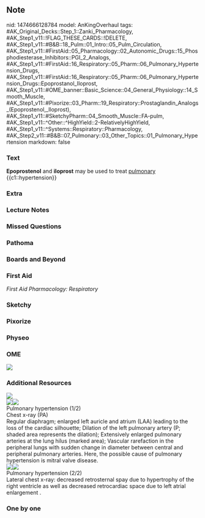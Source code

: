 ## Note
nid: 1474666128784
model: AnKingOverhaul
tags: #AK_Original_Decks::Step_1::Zanki_Pharmacology, #AK_Step1_v11::!FLAG_THESE_CARDS::!DELETE, #AK_Step1_v11::#B&B::18_Pulm::01_Intro::05_Pulm_Circulation, #AK_Step1_v11::#FirstAid::05_Pharmacology::02_Autonomic_Drugs::15_Phosphodiesterase_Inhibitors::PGI_2_Analogs, #AK_Step1_v11::#FirstAid::16_Respiratory::05_Pharm::06_Pulmonary_Hypertension_Drugs, #AK_Step1_v11::#FirstAid::16_Respiratory::05_Pharm::06_Pulmonary_Hypertension_Drugs::Epoprostanol_Iloprost, #AK_Step1_v11::#OME_banner::Basic_Science::04_General_Physiology::14_Smooth_Muscle, #AK_Step1_v11::#Pixorize::03_Pharm::19_Respiratory::Prostaglandin_Analogs_(Epoprostenol,_Iloprost), #AK_Step1_v11::#SketchyPharm::04_Smooth_Muscle::FA-pulm, #AK_Step1_v11::^Other::^HighYield::2-RelativelyHighYield, #AK_Step1_v11::^Systems::Respiratory::Pharmacology, #AK_Step2_v11::#B&B::07_Pulmonary::03_Other_Topics::01_Pulmonary_Hypertension
markdown: false

### Text
<div>
  <b>Epoprostenol</b> and <b>iloprost</b> may be used to treat
  <u>pulmonary</u> {{c1::hypertension}}
</div>

### Extra


### Lecture Notes


### Missed Questions


### Pathoma


### Boards and Beyond


### First Aid
<div>
  <i>First Aid Pharmacology: Respiratory</i>
</div>

### Sketchy


### Pixorize


### Physeo


### OME
<div class="ome-widget">
  <a href=
  "https://onlinemeded.org/spa/general-physiology/smooth-muscle/acquire?ref=anki">
  <img src="_OME_AnkiFlashcards_Lesson_5.png"></a>
</div>

### Additional Resources
<img src="paste-d6f0c0d2b0ee72ce4e050f862c1358a45eeddc71.jpg">
<div><img src="big_50e04cfdda6c4.jpg"><img src=
"50e04cfdda6c4.jpg"></div>
<div>
  <div>
    <div>
      Pulmonary hypertension (1/2)
    </div>
  </div>
  <div>
    <div>
      <div>
        Chest x-ray (PA)
      </div>
      <div>
        Regular diaphragm; enlarged left auricle and atrium (LAA)
        leading to the loss of the cardiac silhouette; Dilation of
        the left pulmonary artery (P; shaded area represents the
        dilation); Extensively enlarged pulmonary arteries at the
        lung hilus (marked area); Vascular rarefaction in the
        peripheral lungs with sudden change in diameter between
        central and peripheral pulmonary arteries. Here, the
        possible cause of pulmonary hypertension is mitral valve
        disease.
      </div>
    </div>
  </div>
</div>
<div><img src="big_50e04cfe4de77.jpg"><img src=
"50e04cfe4de77.jpg"></div>
<div>
  <div>
    <div>
      Pulmonary hypertension (2/2)
    </div>
  </div>
  <div>
    <div>
      <div>
        Lateral chest x-ray: decreased retrosternal spay due to
        hypertrophy of the right ventricle as well as decreased
        retrocardiac space due to left atrial enlargement .
      </div>
    </div>
  </div>
</div>

### One by one

